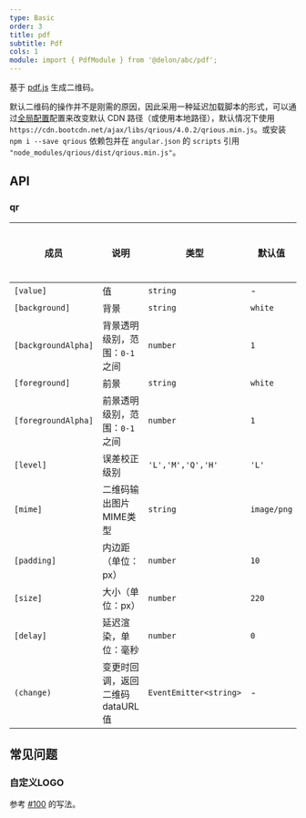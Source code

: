 ```yaml
---
type: Basic
order: 3
title: pdf
subtitle: Pdf
cols: 1
module: import { PdfModule } from '@delon/abc/pdf';
---
```


基于 [pdf.js](https://neocotic.com/qrious) 生成二维码。

默认二维码的操作并不是刚需的原因，因此采用一种延迟加载脚本的形式，可以通过[全局配置](/docs/global-config)配置来改变默认 CDN 路径（或使用本地路径），默认情况下使用 `https://cdn.bootcdn.net/ajax/libs/qrious/4.0.2/qrious.min.js`。或安装 `npm i --save qrious` 依赖包并在 `angular.json` 的 `scripts` 引用 `"node_modules/qrious/dist/qrious.min.js"`。

## API

### qr

| 成员 | 说明 | 类型 | 默认值 | 全局配置 |
|----|----|----|-----|------|
| `[value]` | 值 | `string` | - |  |
| `[background]` | 背景 | `string` | `white` | ✅ |
| `[backgroundAlpha]` | 背景透明级别，范围：`0-1` 之间 | `number` | `1` | ✅ |
| `[foreground]` | 前景 | `string` | `white` | ✅ |
| `[foregroundAlpha]` | 前景透明级别，范围：`0-1` 之间 | `number` | `1` | ✅ |
| `[level]` | 误差校正级别 | `'L','M','Q','H'` | `'L'` | ✅ |
| `[mime]` | 二维码输出图片MIME类型 | `string` | `image/png` | ✅ |
| `[padding]` | 内边距（单位：px） | `number` | `10` | ✅ |
| `[size]` | 大小（单位：px） | `number` | `220` | ✅ |
| `[delay]` | 延迟渲染，单位：毫秒 | `number` | `0` | ✅ |
| `(change)` | 变更时回调，返回二维码dataURL值 | `EventEmitter<string>` | - |  |

## 常见问题

### 自定义LOGO

参考 [#100](https://github.com/neocotic/qrious/issues/100#issuecomment-308249343) 的写法。
